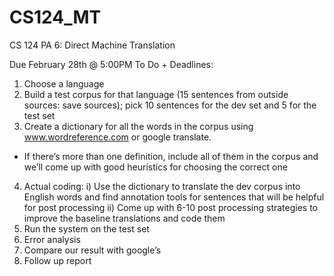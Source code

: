 CS124_MT
========

CS 124 PA 6: Direct Machine Translation

Due February 28th @ 5:00PM
To Do + Deadlines: 

1) Choose a language 
2) Build a test corpus for that language (15 sentences from outside sources: save sources); pick 10 sentences for the dev set and 5 for the test set
3) Create a dictionary for all the words in the corpus using www.wordreference.com or google translate. 
* If there’s more than one definition, include all of them in the corpus and we’ll come up with good heuristics for choosing the correct one
4) Actual coding: 
i) Use the dictionary to translate the dev corpus into English words and find annotation tools for sentences that will be helpful for post processing
ii) Come up with 6-10 post processing strategies to improve the baseline translations and code them
5) Run the system on the test set
6) Error analysis
7) Compare our result with google’s
8) Follow up report

